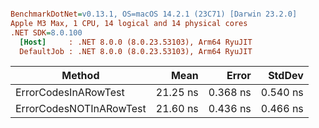 ``` ini

BenchmarkDotNet=v0.13.1, OS=macOS 14.2.1 (23C71) [Darwin 23.2.0]
Apple M3 Max, 1 CPU, 14 logical and 14 physical cores
.NET SDK=8.0.100
  [Host]     : .NET 8.0.0 (8.0.23.53103), Arm64 RyuJIT
  DefaultJob : .NET 8.0.0 (8.0.23.53103), Arm64 RyuJIT


```
|                  Method |     Mean |    Error |   StdDev |
|------------------------ |---------:|---------:|---------:|
|    ErrorCodesInARowTest | 21.25 ns | 0.368 ns | 0.540 ns |
| ErrorCodesNOTInARowTest | 21.60 ns | 0.436 ns | 0.466 ns |
